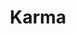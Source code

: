 ---
codehost: https://github.com/karma-runner
logohandle: karma-runner
sort: karma-runner
title: Karma
twitter: https://x.com/JsKarma
website: https://karma-runner.github.io/
---